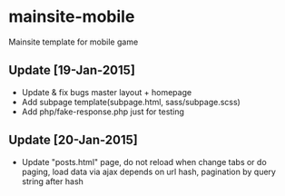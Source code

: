 # mainsite-mobile
Mainsite template for mobile game

## Update [19-Jan-2015]
- Update & fix bugs master layout + homepage
- Add subpage template(subpage.html, sass/subpage.scss)
- Add php/fake-response.php just for testing

## Update [20-Jan-2015]
- Update "posts.html" page, do not reload when change tabs or do paging, load data via ajax depends on url hash, pagination by query string after hash
